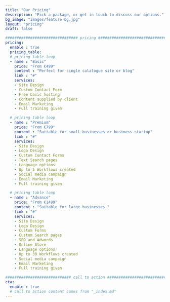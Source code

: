 ```yaml
---
title: "Our Pricing"
description: "Pick a package, or get in touch to discuss our options."
bg_image: "images/feature-bg.jpg"
layout: "pricing"
draft: false

################################ pricing ################################
pricing:
  enable : true
  pricing_table:
  # pricing table loop
  - name : "Basic"
    price: "From €499"
    content : "Perfect for single calalogue site or blog"
    link : "#"
    services:
    - Site Design
    - Custom Contact Form
    - Free basic hosting
    - Content supplied by client
    - Email Marketing
    - Full training given

  # pricing table loop
  - name : "Premium"
    price: "From €799"
    content : "Suitable for small businesses or business startup"
    link : "#"
    services:
    - Site Design
    - Logo Design
    - Custom Contact Forms
    - Text Search pages
    - Language options
    - Up to 5 Workflows created 
    - Social media campaign
    - Email Marketing
    - Full training given

  # pricing table loop
  - name : "Advance"
    price: "From €1499"
    content : "Suitable for large businesses."
    link : "#"
    services:
    - Site Design
    - Logo Design
    - Custom Forms
    - Custom Search pages
    - SEO and Adwords
    - Online Store
    - Language options
    - Up to 30 Workflows created 
    - Social media campaign
    - Email Marketing
    - Full training given

############################# call to action #################################
cta:
  enable : true
  # call to action content comes from "_index.md"
---
```

